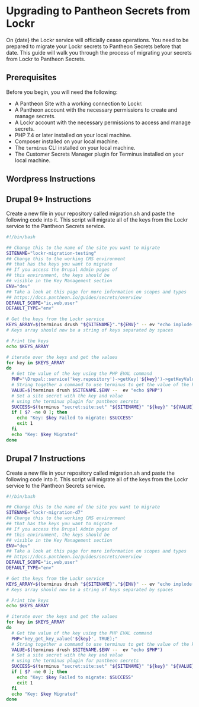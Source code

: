 # Upgrading to Pantheon Secrets from Lockr

On {date} the Lockr service will officially cease operations. You need 
to be prepared to migrate your Lockr secrets to Pantheon Secrets before 
that date. This guide will walk you through the process of migrating 
your secrets from Lockr to Pantheon Secrets.


## Prerequisites

Before you begin, you will need the following:

- A Pantheon Site with a working connection to Lockr.
- A Pantheon account with the necessary permissions to create and manage 
  secrets.
- A Lockr account with the necessary permissions to access and manage 
  secrets.
- PHP 7.4 or later installed on your local machine.
- Composer installed on your local machine.
- The `terminus` CLI installed on your local machine.
- The Customer Secrets Manager plugin for Terminus installed on your local 
  machine.


## Wordpress Instructions


## Drupal 9+ Instructions

Create a new file in your repository called migration.sh and paste the
following code into it. This script will migrate all of the keys from
the Lockr service to the Pantheon Secrets service.

```bash
#!/bin/bash

## Change this to the name of the site you want to migrate
SITENAME="lockr-migration-testing"
## Change this to the working CMS environment
## that has the keys you want to migrate
## If you access the Drupal Admin pages of
## this environment, the keys should be
## visible in the Key Management section
ENV="dev"
## Take a look at this page for more information on scopes and types
## https://docs.pantheon.io/guides/secrets/overview
DEFAULT_SCOPE="ic,web,user"
DEFAULT_TYPE="env"

# Get the keys from the Lockr service
KEYS_ARRAY=$(terminus drush "${SITENAME}"."${ENV}" -- ev "echo implode(' ', array_keys(\Drupal::service('key.repository')->getKeysByProvider('lockr')))")
# Keys array should now be a string of keys separated by spaces

# Print the keys
echo $KEYS_ARRAY

# iterate over the keys and get the values
for key in $KEYS_ARRAY
do
  # Get the value of the key using the PHP EVAL command
  PHP="\Drupal::service('key.repository')->getKey('${key}')->getKeyValue()"
  # String together a command to use terminus to get the value of the key
  VALUE=$(terminus drush $SITENAME.$ENV --  ev "echo $PHP")
  # Set a site secret with the key and value
  # using the terminus plugin for pantheon secrets
  SUCCESS=$(terminus "secret:site:set" "${SITENAME}" "${key}" "${VALUE}" --scope=$DEFAULT_SCOPE --type=$DEFAULT_TYPE)
  if [ $? -ne 0 ]; then
    echo "Key: $key Failed to migrate: $SUCCESS"
    exit 1
  fi
  echo "Key: $key Migrated"
done
```


## Drupal 7 Instructions

Create a new file in your repository called migration.sh and paste the
following code into it. This script will migrate all of the keys from
the Lockr service to the Pantheon Secrets service.

```bash
#!/bin/bash

## Change this to the name of the site you want to migrate
SITENAME="lockr-migration-d7"
## Change this to the working CMS environment
## that has the keys you want to migrate
## If you access the Drupal Admin pages of
## this environment, the keys should be
## visible in the Key Management section
ENV="dev"
## Take a look at this page for more information on scopes and types
## https://docs.pantheon.io/guides/secrets/overview
DEFAULT_SCOPE="ic,web,user"
DEFAULT_TYPE="env"

# Get the keys from the Lockr service
KEYS_ARRAY=$(terminus drush "${SITENAME}"."${ENV}" -- ev "echo implode(' ', array_keys(key_get_keys_by_provider('lockr')))")
# Keys array should now be a string of keys separated by spaces

# Print the keys
echo $KEYS_ARRAY

# iterate over the keys and get the values
for key in $KEYS_ARRAY
do
  # Get the value of the key using the PHP EVAL command
  PHP="key_get_key_value('${key}', TRUE);"
  # String together a command to use terminus to get the value of the key
  VALUE=$(terminus drush $SITENAME.$ENV --  ev "echo $PHP")
  # Set a site secret with the key and value
  # using the terminus plugin for pantheon secrets
  SUCCESS=$(terminus "secret:site:set" "${SITENAME}" "${key}" "${VALUE}" --scope=$DEFAULT_SCOPE --type=$DEFAULT_TYPE)
  if [ $? -ne 0 ]; then
    echo "Key: $key Failed to migrate: $SUCCESS"
    exit 1
  fi
  echo "Key: $key Migrated"
done
```